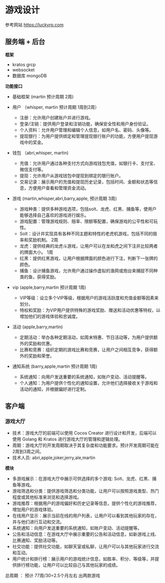 # 游戏设计

参考网站 https://luckyrp.com

## 服务端 + 后台

**框架**

- kratos grcp
- websocket
- 数据库 mongoDB

**功能接口**

- 基础框架 (martin 预计周期 2周)

- 用户 （whisper, martin 预计周期 1周到2周）
    - 注册：允许用户创建账户并进行游戏。
    - 登录/注销：提供用户登录和注销功能，确保安全性和用户身份验证。
    - 个人资料：允许用户管理和编辑个人信息，如用户名、密码、头像等。
    - 提现银行：为用户提供绑定和管理提现银行账户的功能，方便用户提现游戏中的奖金。
- 钱包 （abri,whisper, martin)
    - 充值：允许用户通过各种支付方式向游戏钱包充值，如银行卡、支付宝、微信支付等。
    - 提现：允许用户从游戏钱包中提现到绑定的银行账户。
    - 交易记录：展示用户的充值和提现历史记录，包括时间、金额和状态等信息，方便用户查看和管理资金流动。
- 游戏 (martin,whisper,abri,barry,apple, 预计周期 3周)
    - 游戏种类：提供多种游戏选项，包括solt、龙虎、红黑、捕鱼等，使用户能够选择自己喜欢的游戏进行娱乐。
    - 游戏配置：管理游戏规则、赔率、限额等配置，确保游戏的公平性和可玩性。
    - Solt：设计并实现具有各种不同主题和特性的老虎机游戏，包括不同的赔率和奖励机制。 2周
    - 龙虎：提供经典的龙虎斗游戏，让用户可以在龙和虎之间下注并比较两者的牌面大小。 1周
    - 红黑：提供红黑游戏，让用户根据牌面的颜色进行下注，判断下一张牌的颜色。
    - 捕鱼：设计捕鱼游戏，允许用户通过操作虚拟的渔网或炮台来捕捉不同种类的鱼，获得奖励。
- vip (apple,barry,martin 预计周期 1周)
    - VIP等级：设立多个VIP等级，根据用户的游戏活跃度和充值金额等因素来划分。
    - 特权和奖励：为VIP用户提供特殊的游戏奖励、赠送和活动优惠等特权，以增加他们的游戏体验和忠诚度。
- 活动 (apple,barry,martin)
    - 定期活动：举办各种定期活动，如周末特惠、节日活动等，为用户提供额外的奖励和优惠。
    - 比赛和竞赛：组织定期的游戏比赛和竞赛，让用户之间相互竞争，获得额外的奖励和荣誉。
- 通知系统 (barry,apple,martin 预计周期 1周)
    - 系统通知：向用户发送重要的系统通知，如账户变动、活动提醒等。
    - 个人通知：为用户提供个性化的通知设置，允许他们选择接收关于游戏和活动的通知，并根据偏好进行定制。

## 客户端

### 游戏大厅

- 技术：游戏大厅的前端可以使用 Cocos Creator 进行设计和开发，后端可以使用 Golang 和 Kratos 进行游戏大厅的管理和逻辑处理。
- 周期：游戏大厅的开发周期取决于其复杂度和功能要求。预计开发周期可能在2周到3周之间。
- 技术人员: abri,apple,joker,jerry,ale,martin

**模块**

- 多游戏展示：在游戏大厅中展示可供选择的多个游戏: Solt、龙虎、红黑、捕鱼等游戏。
- 游戏筛选和分类：提供游戏筛选和分类功能，让用户可以按照游戏类型、热门程度或其他标准来浏览和选择游戏。
- 游戏推荐：根据用户的游戏偏好和历史记录等信息，提供个性化的游戏推荐，增加用户的游戏体验。
- 在线用户显示：展示当前在线的用户列表，让用户可以看到其他玩家的存在，并与他们进行互动和交流。
- 系统通知：向用户发送重要的系统通知，如账户变动、活动提醒等。
- 公告和活动信息：在游戏大厅中展示重要的公告和活动信息，如新游戏上线、比赛通知、奖励活动等。
- 社交功能：提供社交功能，如聊天室或私聊，让用户可以与其他玩家进行交流和互动。
- 用户统计和排行榜：展示用户的游戏统计信息，如胜率、积分、等级等，并提供排行榜功能，让用户可以比较自己与其他玩家的成绩。

总周期 ： 预计 77周/30=2.5个月左右 出两款游戏